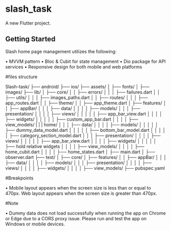 # slash_task

A new Flutter project.

## Getting Started

Slash home page management utilizes the following:

• MVVM pattern
• Bloc & Cubit for state management
• Dio package for API services
• Responsive design for both mobile and web platforms

#files structure

Slash-task/
├── android/
├── ios/
├── assets/
│ ├── fonts/
│ ├── images/
├── lib/
│ ├── core/
│ │ ├── errors/
│ │ │ ├── failures.dart
│ │ ├── utils/
│ │ │ ├── images_paths.dart
│ │ ├── routes/
│ │ │ ├── app_routes.dart
│ │ ├── theme/
│ │ ├── app_theme.dart
│ ├── features/
│ │ ├── appBar/
│ │ │ ├── data/
│ │ │ │ ├── models/
│ │ │ ├── presentation/
│ │ │ │ ├── views/
│ │ │ │ │ ├── app_bar_view.dart
│ │ │ │ ├── widgets/
│ │ │ │ │ ├── custom_app_bar.dart
│ │ │ │ ├── view_models/
| | | home/
│ │ │ ├── data/
│ │ │ │ ├── models/
│ │ │ │ │ ├── dummy_data_model.dart
│ │ │ │ │ ├── bottom_bar_model.dart
│ │ │ │ │ ├── category_section_model.dart
│ │ │ ├── presentation/
│ │ │ │ ├── views/
│ │ │ │ │ ├── app_bar_view.dart
│ │ │ │ ├── widgets/
│ │ │ │ │ ├── hold relative widgets
│ │ │ │ ├── view_models/
│ │ │ │ ├── home_cubit.dart
│ │ │ │ ├── home_states.dart
│ ├── main.dart
│ ├── observer.dart
├── test/
│ ├── core/
│ ├── features/
│ │ ├── appBar/
│ │ │ ├── data/
│ │ │ │ ├── models/
│ │ │ ├── presentation/
│ │ │ │ ├── views/
│ │ │ │ ├── widgets/
│ │ │ │ ├── view_models/
├── pubspec.yaml

#Breakpoints

• Mobile layout appears when the screen size is less than or equal to 470px.
Web layout appears when the screen size is greater than 470px.

#Note

• Dummy data does not load successfully when running the app on Chrome or Edge due to a CORS proxy issue. Please run and test the app on Windows or mobile devices.
